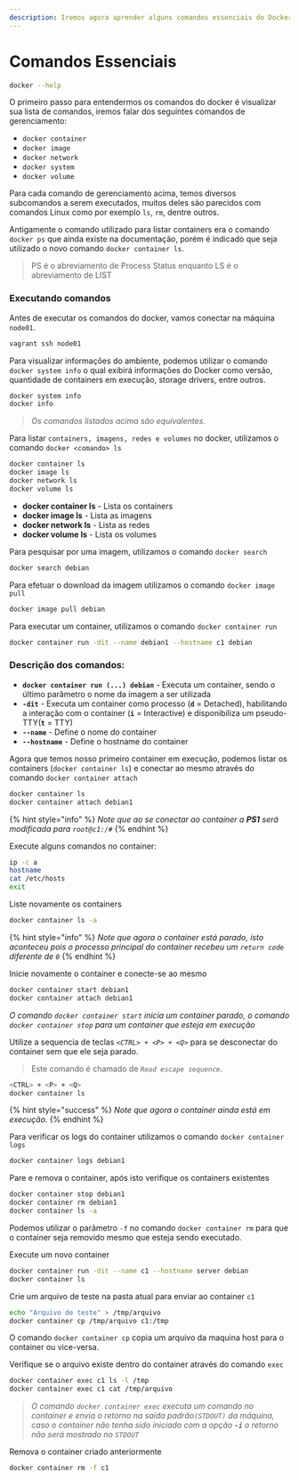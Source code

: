 ```yaml
---
description: Iremos agora aprender alguns comandos essenciais do Docker
---
```


# Comandos Essenciais

```bash
docker --help
```

O primeiro passo para entendermos os comandos do docker é visualizar sua lista de comandos, iremos falar dos seguintes comandos de gerenciamento:

* `docker container`
* `docker image`
* `docker network`
* `docker system`
* `docker volume`

Para cada comando de gerenciamento acima, temos diversos subcomandos a serem executados, muitos deles são parecidos com comandos Linux como por exemplo `ls`, `rm`, dentre outros.

Antigamente o comando utilizado para listar containers era o comando `docker ps` que ainda existe na documentação, porém é indicado que seja utilizado o novo comando `docker container ls`.

> PS é o abreviamento de Process Status enquanto LS é o abreviamento de LIST

### Executando comandos

Antes de executar os comandos do docker, vamos conectar na máquina `node01`.

```bash
vagrant ssh node01
```

Para visualizar informações do ambiente, podemos utilizar o comando `docker system info` o qual exibirá informações do Docker como versão, quantidade de containers em execução, storage drivers, entre outros.

```bash
docker system info
docker info
```

> _Os comandos listados acima são equivalentes._

Para listar `containers, imagens, redes e volumes` no docker, utilizamos o comando `docker <comando> ls`

```bash
docker container ls
docker image ls
docker network ls
docker volume ls
```

* **docker container ls** - Lista os containers
* **docker image ls** - Lista as imagens
* **docker network ls** - Lista as redes
* **docker volume ls** - Lista os volumes

Para pesquisar por uma imagem, utilizamos o comando `docker search`

```bash
docker search debian
```

Para efetuar o download da imagem utilizamos o comando `docker image pull`

```bash
docker image pull debian
```

Para executar um container, utilizamos o comando `docker container run`

```bash
docker container run -dit --name debian1 --hostname c1 debian
```

### **Descrição dos comandos:**

* **`docker container run (...) debian`** - Executa um container, sendo o último parâmetro o nome da imagem a ser utilizada
* **`-dit`** - Executa um container como processo (**`d`** = Detached), habilitando a interação com o container (**`i`** = Interactive) e disponibiliza um pseudo-TTY(**`t`** = TTY)
* **`--name`** - Define o nome do container
* **`--hostname`** - Define o hostname do container

Agora que temos nosso primeiro container em execução, podemos listar os containers (`docker container ls`) e conectar ao mesmo através do comando `docker container attach`

```bash
docker container ls
docker container attach debian1
```

{% hint style="info" %}
_Note que ao se conectar ao container a **PS1** será modificada para `root@c1:/#`_
{% endhint %}

Execute alguns comandos no container:

```bash
ip -c a
hostname
cat /etc/hosts
exit
```

Liste novamente os containers

```bash
docker container ls -a
```

{% hint style="info" %}
_Note que agora o container está parado, isto aconteceu pois o processo principal do container recebeu um `return code` diferente de `0`_
{% endhint %}

Inicie novamente o container e conecte-se ao mesmo

```bash
docker container start debian1
docker container attach debian1
```

_O comando `docker container start` inicia um container parado, o comando `docker container stop` para um container que esteja em execução_

Utilize a sequencia de teclas _`<CTRL> + <P> + <Q>`_ para se desconectar do container sem que ele seja parado.&#x20;

> Este comando é chamado de _`Read escape sequence`_.

```bash
<CTRL> + <P> + <Q>
docker container ls
```

{% hint style="success" %}
_Note que agora o container ainda está em execução._
{% endhint %}

Para verificar os logs do container utilizamos o comando `docker container logs`

```bash
docker container logs debian1
```

Pare e remova o container, após isto verifique os containers existentes

```bash
docker container stop debian1
docker container rm debian1
docker container ls -a
```

Podemos utilizar o parâmetro `-f` no comando `docker container rm` para que o container seja removido mesmo que esteja sendo executado.

Execute um novo container

```bash
docker container run -dit --name c1 --hostname server debian
docker container ls
```

Crie um arquivo de teste na pasta atual para enviar ao container `c1`

```bash
echo "Arquivo de teste" > /tmp/arquivo
docker container cp /tmp/arquivo c1:/tmp
```

O comando `docker container cp` copia um arquivo da maquina host para o container ou vice-versa.

Verifique se o arquivo existe dentro do container através do comando `exec`

```bash
docker container exec c1 ls -l /tmp
docker container exec c1 cat /tmp/arquivo
```

> _O comando `docker container exec` executa um comando no container e envia o retorno na saída padrão`(STDOUT)` da máquina, caso o container não tenha sido iniciado com a opção **`-i`** o retorno não será mostrado no `STDOUT`_

Remova o container criado anteriormente

```bash
docker container rm -f c1
```
